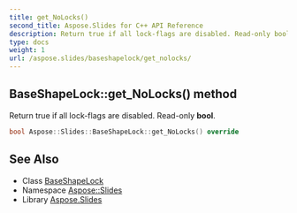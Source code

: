 ```yaml
---
title: get_NoLocks()
second_title: Aspose.Slides for C++ API Reference
description: Return true if all lock-flags are disabled. Read-only bool.
type: docs
weight: 1
url: /aspose.slides/baseshapelock/get_nolocks/
---
```

## BaseShapeLock::get_NoLocks() method


Return true if all lock-flags are disabled. Read-only **bool**.

```cpp
bool Aspose::Slides::BaseShapeLock::get_NoLocks() override
```

## See Also

* Class [BaseShapeLock](../)
* Namespace [Aspose::Slides](../../)
* Library [Aspose.Slides](../../../)